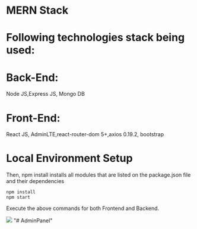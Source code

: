 # MERN Stack
# Following technologies stack being used:

# Back-End:

Node JS,Express JS, Mongo DB

# Front-End:
React JS, AdminLTE,react-router-dom 5+,axios 0.19.2, bootstrap
# Local Environment Setup
Then, npm install installs all modules that are listed on the package.json file and their dependencies
```
npm install
npm start
```
Execute the above commands for both Frontend and Backend.

<img src ="https://1.bp.blogspot.com/-vQuuxGvKavM/X5PkJ6tVYdI/AAAAAAAAAmA/O9echJoCilU8Tb5nsQ4tbGrbYMxFnBNRACLcBGAsYHQ/s1528/Screenshot%2Bfrom%2B2020-10-24%2B13-51-25.png">
"# AdminPanel" 
